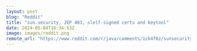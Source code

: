 ```yaml
---
layout: post
blog: "Reddit"
title: "sun.security, JEP 403, slelf-signed certs and keytool"
date: 2024-05-04T16:34:53Z
image: images/reddit.png
remote_url: "https://www.reddit.com/r/java/comments/1ck4f0z/sunsecurity_jep_403_slelfsigned_certs_and_keytool/"
---
```

